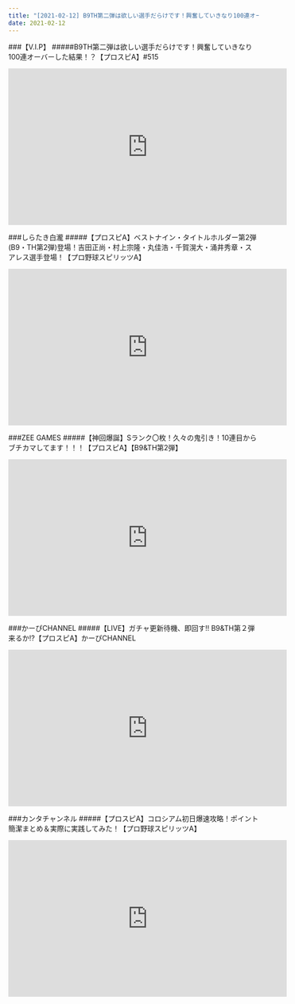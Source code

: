 ```yaml
---
title: "[2021-02-12] B9TH第二弾は欲しい選手だらけです！興奮していきなり100連オーバーした結果！？【プロスピA】#515 他"
date: 2021-02-12
---
```

###【V.I.P】
#####B9TH第二弾は欲しい選手だらけです！興奮していきなり100連オーバーした結果！？【プロスピA】#515
<iframe width="560" height="315" src="https://www.youtube.com/embed/K55HBfEL2V8" frameborder="0" allow="accelerometer; autoplay; clipboard-write; encrypted-media; gyroscope; picture-in-picture" allowfullscreen></iframe>

###しらたき白瀧
#####【プロスピA】ベストナイン・タイトルホルダー第2弾(B9・TH第2弾)登場！吉田正尚・村上宗隆・丸佳浩・千賀滉大・涌井秀章・スアレス選手登場！【プロ野球スピリッツA】
<iframe width="560" height="315" src="https://www.youtube.com/embed/auswuTNshKg" frameborder="0" allow="accelerometer; autoplay; clipboard-write; encrypted-media; gyroscope; picture-in-picture" allowfullscreen></iframe>

###ZEE GAMES
#####【神回爆誕】Sランク〇枚！久々の鬼引き！10連目からブチカマしてます！！！【プロスピA】【B9&amp;TH第2弾】
<iframe width="560" height="315" src="https://www.youtube.com/embed/PVuQgMNgE-E" frameborder="0" allow="accelerometer; autoplay; clipboard-write; encrypted-media; gyroscope; picture-in-picture" allowfullscreen></iframe>

###かーぴCHANNEL
#####【LIVE】ガチャ更新待機、即回す!! B9&amp;TH第２弾来るか!?【プロスピA】かーぴCHANNEL
<iframe width="560" height="315" src="https://www.youtube.com/embed/_Jd9dwJeMt8" frameborder="0" allow="accelerometer; autoplay; clipboard-write; encrypted-media; gyroscope; picture-in-picture" allowfullscreen></iframe>

###カンタチャンネル
#####【プロスピA】コロシアム初日爆速攻略！ポイント簡潔まとめ＆実際に実践してみた！【プロ野球スピリッツA】
<iframe width="560" height="315" src="https://www.youtube.com/embed/0NGT2AqJXDc" frameborder="0" allow="accelerometer; autoplay; clipboard-write; encrypted-media; gyroscope; picture-in-picture" allowfullscreen></iframe>

